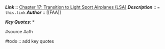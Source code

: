 ***Link***      :: [Chapter 17: Transition to Light Sport Airplanes (LSA)](https://www.faa.gov/sites/faa.gov/files/regulations_policies/handbooks_manuals/aviation/airplane_handbook/18_afh_ch17.pdf)
***Description***      :: `= this.link`
***Author*** :: [[FAA]]

***Key Quotes***:
* 

#source #afh 

#todo :: add key quotes
